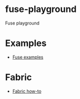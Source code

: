 fuse-playground
===============

Fuse playground

Examples
========

* [Fuse examples](get-started-examples/README.md)

Fabric
======

* [Fabric how-to](fabric/README.md)

